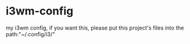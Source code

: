 # i3wm-config
my i3wm config, if you want this, please put this project's files into the path:"~/.config/i3/"
